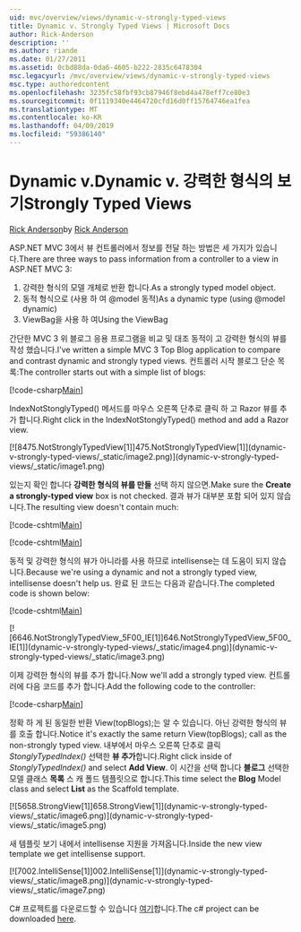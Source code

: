 ```yaml
---
uid: mvc/overview/views/dynamic-v-strongly-typed-views
title: Dynamic v. Strongly Typed Views | Microsoft Docs
author: Rick-Anderson
description: ''
ms.author: riande
ms.date: 01/27/2011
ms.assetid: 0cbd88da-0da6-4605-b222-2835c6478304
msc.legacyurl: /mvc/overview/views/dynamic-v-strongly-typed-views
msc.type: authoredcontent
ms.openlocfilehash: 3235fc58fbf93cb87946f8ebd4a478eff7ce80e3
ms.sourcegitcommit: 0f1119340e4464720cfd16d0ff15764746ea1fea
ms.translationtype: MT
ms.contentlocale: ko-KR
ms.lasthandoff: 04/09/2019
ms.locfileid: "59386140"
---
```

# <a name="dynamic-v-strongly-typed-views"></a><span data-ttu-id="75ba7-103">Dynamic v.</span><span class="sxs-lookup"><span data-stu-id="75ba7-103">Dynamic v.</span></span> <span data-ttu-id="75ba7-104">강력한 형식의 보기</span><span class="sxs-lookup"><span data-stu-id="75ba7-104">Strongly Typed Views</span></span>

<span data-ttu-id="75ba7-105">[Rick Anderson]((https://twitter.com/RickAndMSFT))</span><span class="sxs-lookup"><span data-stu-id="75ba7-105">by [Rick Anderson]((https://twitter.com/RickAndMSFT))</span></span>

<span data-ttu-id="75ba7-106">ASP.NET MVC 3에서 뷰 컨트롤러에서 정보를 전달 하는 방법은 세 가지가 있습니다.</span><span class="sxs-lookup"><span data-stu-id="75ba7-106">There are three ways to pass information from a controller to a view in ASP.NET MVC 3:</span></span>

1. <span data-ttu-id="75ba7-107">강력한 형식의 모델 개체로 반환 합니다.</span><span class="sxs-lookup"><span data-stu-id="75ba7-107">As a strongly typed model object.</span></span>
2. <span data-ttu-id="75ba7-108">동적 형식으로 (사용 하 여 @model 동적)</span><span class="sxs-lookup"><span data-stu-id="75ba7-108">As a dynamic type (using @model dynamic)</span></span>
3. <span data-ttu-id="75ba7-109">ViewBag을 사용 하 여</span><span class="sxs-lookup"><span data-stu-id="75ba7-109">Using the ViewBag</span></span>

<span data-ttu-id="75ba7-110">간단한 MVC 3 위 블로그 응용 프로그램을 비교 및 대조 동적이 고 강력한 형식의 뷰를 작성 했습니다.</span><span class="sxs-lookup"><span data-stu-id="75ba7-110">I've written a simple MVC 3 Top Blog application to compare and contrast dynamic and strongly typed views.</span></span> <span data-ttu-id="75ba7-111">컨트롤러 시작 블로그 단순 목록:</span><span class="sxs-lookup"><span data-stu-id="75ba7-111">The controller starts out with a simple list of blogs:</span></span>

[!code-csharp[Main](dynamic-v-strongly-typed-views/samples/sample1.cs)]

<span data-ttu-id="75ba7-112">IndexNotStonglyTyped() 메서드를 마우스 오른쪽 단추로 클릭 하 고 Razor 뷰를 추가 합니다.</span><span class="sxs-lookup"><span data-stu-id="75ba7-112">Right click in the IndexNotStonglyTyped() method and add a Razor view.</span></span>

[![8<span data-ttu-id="75ba7-113">475.NotStronglyTypedView[1]]</span><span class="sxs-lookup"><span data-stu-id="75ba7-113">475.NotStronglyTypedView[1]]</span></span>(dynamic-v-strongly-typed-views/_static/image2.png)](dynamic-v-strongly-typed-views/_static/image1.png)

<span data-ttu-id="75ba7-114">있는지 확인 합니다 **강력한 형식의 뷰를 만들** 선택 하지 않으면.</span><span class="sxs-lookup"><span data-stu-id="75ba7-114">Make sure the **Create a strongly-typed view** box is not checked.</span></span> <span data-ttu-id="75ba7-115">결과 뷰가 대부분 포함 되어 있지 않습니다.</span><span class="sxs-lookup"><span data-stu-id="75ba7-115">The resulting view doesn't contain much:</span></span>

[!code-cshtml[Main](dynamic-v-strongly-typed-views/samples/sample2.cshtml)]

[!code-cshtml[Main](dynamic-v-strongly-typed-views/samples/sample3.cshtml)]

<span data-ttu-id="75ba7-116">동적 및 강력한 형식의 뷰가 아니라를 사용 하므로 intellisense는 데 도움이 되지 않습니다.</span><span class="sxs-lookup"><span data-stu-id="75ba7-116">Because we're using a dynamic and not a strongly typed view, intellisense doesn't help us.</span></span> <span data-ttu-id="75ba7-117">완료 된 코드는 다음과 같습니다.</span><span class="sxs-lookup"><span data-stu-id="75ba7-117">The completed code is shown below:</span></span>

[!code-cshtml[Main](dynamic-v-strongly-typed-views/samples/sample4.cshtml)]

[![6<span data-ttu-id="75ba7-118">646.NotStronglyTypedView_5F00_IE[1]]</span><span class="sxs-lookup"><span data-stu-id="75ba7-118">646.NotStronglyTypedView_5F00_IE[1]]</span></span>(dynamic-v-strongly-typed-views/_static/image4.png)](dynamic-v-strongly-typed-views/_static/image3.png)

<span data-ttu-id="75ba7-119">이제 강력한 형식의 뷰를 추가 합니다.</span><span class="sxs-lookup"><span data-stu-id="75ba7-119">Now we'll add a strongly typed view.</span></span> <span data-ttu-id="75ba7-120">컨트롤러에 다음 코드를 추가 합니다.</span><span class="sxs-lookup"><span data-stu-id="75ba7-120">Add the following code to the controller:</span></span>

[!code-csharp[Main](dynamic-v-strongly-typed-views/samples/sample5.cs)]


<span data-ttu-id="75ba7-121">정확 하 게 된 동일한 반환 View(topBlogs);는 알 수 있습니다. 아닌 강력한 형식의 뷰를 호출 합니다.</span><span class="sxs-lookup"><span data-stu-id="75ba7-121">Notice it's exactly the same return View(topBlogs); call as the non-strongly typed view.</span></span> <span data-ttu-id="75ba7-122">내부에서 마우스 오른쪽 단추로 클릭 *StonglyTypedIndex()* 선택한 **뷰 추가**합니다.</span><span class="sxs-lookup"><span data-stu-id="75ba7-122">Right click inside of *StonglyTypedIndex()* and select **Add View**.</span></span> <span data-ttu-id="75ba7-123">이 시간을 선택 합니다 **블로그** 선택한 모델 클래스 **목록** 스 캐 폴드 템플릿으로 합니다.</span><span class="sxs-lookup"><span data-stu-id="75ba7-123">This time select the **Blog** Model class and select **List** as the Scaffold template.</span></span>

[![5<span data-ttu-id="75ba7-124">658.StrongView[1]]</span><span class="sxs-lookup"><span data-stu-id="75ba7-124">658.StrongView[1]]</span></span>(dynamic-v-strongly-typed-views/_static/image6.png)](dynamic-v-strongly-typed-views/_static/image5.png)

<span data-ttu-id="75ba7-125">새 템플릿 보기 내에서 intellisense 지원을 가져옵니다.</span><span class="sxs-lookup"><span data-stu-id="75ba7-125">Inside the new view template we get intellisense support.</span></span>

[![7<span data-ttu-id="75ba7-126">002.IntelliSense[1]]</span><span class="sxs-lookup"><span data-stu-id="75ba7-126">002.IntelliSense[1]]</span></span>(dynamic-v-strongly-typed-views/_static/image8.png)](dynamic-v-strongly-typed-views/_static/image7.png)

<span data-ttu-id="75ba7-127">C# 프로젝트를 다운로드할 수 있습니다 [여기](https://blogs.msdn.com/cfs-file.ashx/__key/CommunityServer-Blogs-Components-WeblogFiles/00-00-01-11-73-SSMS/1817.Mvc3ViewDemo.zip)합니다.</span><span class="sxs-lookup"><span data-stu-id="75ba7-127">The c# project can be downloaded [here](https://blogs.msdn.com/cfs-file.ashx/__key/CommunityServer-Blogs-Components-WeblogFiles/00-00-01-11-73-SSMS/1817.Mvc3ViewDemo.zip).</span></span>

